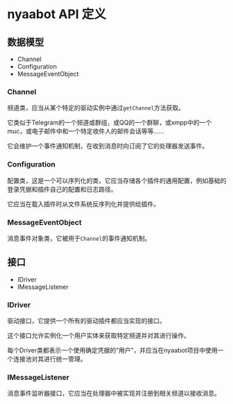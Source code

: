 # nyaabot API 定义

## 数据模型
- Channel
- Configuration
- MessageEventObject

### Channel
频道类，应当从某个特定的驱动实例中通过`getChannel`方法获取。

它类似于Telegram的一个频道或群组，或QQ的一个群聊，或xmpp中的一个muc，或电子邮件中和一个特定收件人的邮件会话等等......

它会维护一个事件通知机制，在收到消息时向订阅了它的处理器发送事件。

### Configuration
配置类，这是一个可以序列化的类，它应当存储各个插件的通用配置，例如基础的登录凭据和插件自己的配置和日志路径。

它应当在载入插件时从文件系统反序列化并提供给插件。

### MessageEventObject
消息事件对象类，它被用于`Channel`的事件通知机制。

## 接口
- IDriver
- IMessageListener

### IDriver
驱动接口，它提供一个所有的驱动插件都应当实现的接口。

这个接口允许实例化一个用户实体来获取特定频道并对其进行操作。

每个Driver类都表示一个使用确定凭据的“用户”，并应当在nyaabot项目中使用一个连接池对其进行统一管理。

### IMessageListener
消息事件监听器接口，它应当在处理器中被实现并注册到相关频道以接收消息。
